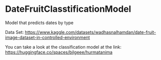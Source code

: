 # DateFruitClasstificationModel
Model that predicts dates by type

Data Set: https://www.kaggle.com/datasets/wadhasnalhamdan/date-fruit-image-dataset-in-controlled-environment

You can take a look at the classification model at the link: https://huggingface.co/spaces/bilgeee/hurmatanima
